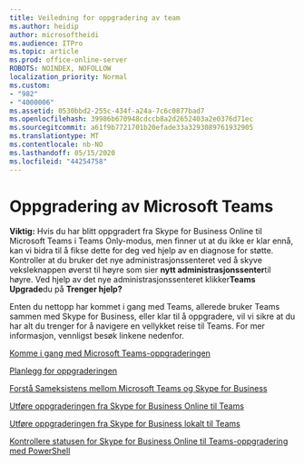 ```yaml
---
title: Veiledning for oppgradering av team
ms.author: heidip
author: microsoftheidi
ms.audience: ITPro
ms.topic: article
ms.prod: office-online-server
ROBOTS: NOINDEX, NOFOLLOW
localization_priority: Normal
ms.custom:
- "982"
- "4000006"
ms.assetid: 0530bbd2-255c-434f-a24a-7c6c0877bad7
ms.openlocfilehash: 39986b670948cdccb8a2d2652403a2e0376d71ec
ms.sourcegitcommit: a61f9b7721701b20efade33a3293089761932905
ms.translationtype: MT
ms.contentlocale: nb-NO
ms.lasthandoff: 05/15/2020
ms.locfileid: "44254758"
---
```

# <a name="microsoft-teams-upgrade"></a>Oppgradering av Microsoft Teams

**Viktig:** Hvis du har blitt oppgradert fra Skype for Business Online til Microsoft Teams i Teams Only-modus, men finner ut at du ikke er klar ennå, kan vi bidra til å fikse dette for deg ved hjelp av en diagnose for støtte. Kontroller at du bruker det nye administrasjonssenteret ved å skyve veksleknappen øverst til høyre som sier **nytt administrasjonssenter**til høyre. Ved hjelp av det nye administrasjonssenteret klikker**Teams Upgrade**du på **Trenger hjelp?**

Enten du nettopp har kommet i gang med Teams, allerede bruker Teams sammen med Skype for Business, eller klar til å oppgradere, vil vi sikre at du har alt du trenger for å navigere en vellykket reise til Teams. For mer informasjon, vennligst besøk linkene nedenfor.

[Komme i gang med Microsoft Teams-oppgraderingen](https://docs.microsoft.com/MicrosoftTeams/upgrade-start-here)

[Planlegg for oppgraderingen](https://docs.microsoft.com/MicrosoftTeams/upgrade-plan-journey)

[Forstå Sameksistens mellom Microsoft Teams og Skype for Business](https://docs.microsoft.com/MicrosoftTeams/teams-and-skypeforbusiness-coexistence-and-interoperability)

[Utføre oppgraderingen fra Skype for Business Online til Teams](https://docs.microsoft.com/MicrosoftTeams/upgrade-to-teams-execute-skypeforbusinessonline)

[Utføre oppgraderingen fra Skype for Business lokalt til Teams](https://docs.microsoft.com/MicrosoftTeams/upgrade-to-teams-execute-skypeforbusinesshybridonprem)
 
[Kontrollere statusen for Skype for Business Online til Teams-oppgradering med PowerShell](https://docs.microsoft.com/powershell/module/skype/get-csteamsupgradestatus?view=skype-ps)